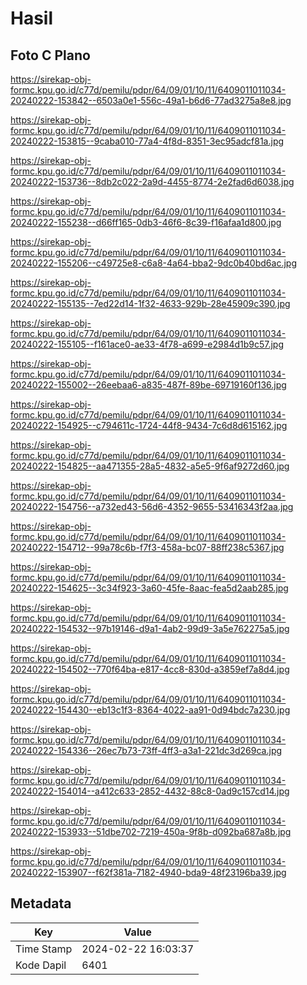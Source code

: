 # Hasil

## Foto C Plano

https://sirekap-obj-formc.kpu.go.id/c77d/pemilu/pdpr/64/09/01/10/11/6409011011034-20240222-153842--6503a0e1-556c-49a1-b6d6-77ad3275a8e8.jpg

https://sirekap-obj-formc.kpu.go.id/c77d/pemilu/pdpr/64/09/01/10/11/6409011011034-20240222-153815--9caba010-77a4-4f8d-8351-3ec95adcf81a.jpg

https://sirekap-obj-formc.kpu.go.id/c77d/pemilu/pdpr/64/09/01/10/11/6409011011034-20240222-153736--8db2c022-2a9d-4455-8774-2e2fad6d6038.jpg

https://sirekap-obj-formc.kpu.go.id/c77d/pemilu/pdpr/64/09/01/10/11/6409011011034-20240222-155238--d66ff165-0db3-46f6-8c39-f16afaa1d800.jpg

https://sirekap-obj-formc.kpu.go.id/c77d/pemilu/pdpr/64/09/01/10/11/6409011011034-20240222-155206--c49725e8-c6a8-4a64-bba2-9dc0b40bd6ac.jpg

https://sirekap-obj-formc.kpu.go.id/c77d/pemilu/pdpr/64/09/01/10/11/6409011011034-20240222-155135--7ed22d14-1f32-4633-929b-28e45909c390.jpg

https://sirekap-obj-formc.kpu.go.id/c77d/pemilu/pdpr/64/09/01/10/11/6409011011034-20240222-155105--f161ace0-ae33-4f78-a699-e2984d1b9c57.jpg

https://sirekap-obj-formc.kpu.go.id/c77d/pemilu/pdpr/64/09/01/10/11/6409011011034-20240222-155002--26eebaa6-a835-487f-89be-69719160f136.jpg

https://sirekap-obj-formc.kpu.go.id/c77d/pemilu/pdpr/64/09/01/10/11/6409011011034-20240222-154925--c794611c-1724-44f8-9434-7c6d8d615162.jpg

https://sirekap-obj-formc.kpu.go.id/c77d/pemilu/pdpr/64/09/01/10/11/6409011011034-20240222-154825--aa471355-28a5-4832-a5e5-9f6af9272d60.jpg

https://sirekap-obj-formc.kpu.go.id/c77d/pemilu/pdpr/64/09/01/10/11/6409011011034-20240222-154756--a732ed43-56d6-4352-9655-53416343f2aa.jpg

https://sirekap-obj-formc.kpu.go.id/c77d/pemilu/pdpr/64/09/01/10/11/6409011011034-20240222-154712--99a78c6b-f7f3-458a-bc07-88ff238c5367.jpg

https://sirekap-obj-formc.kpu.go.id/c77d/pemilu/pdpr/64/09/01/10/11/6409011011034-20240222-154625--3c34f923-3a60-45fe-8aac-fea5d2aab285.jpg

https://sirekap-obj-formc.kpu.go.id/c77d/pemilu/pdpr/64/09/01/10/11/6409011011034-20240222-154532--97b19146-d9a1-4ab2-99d9-3a5e762275a5.jpg

https://sirekap-obj-formc.kpu.go.id/c77d/pemilu/pdpr/64/09/01/10/11/6409011011034-20240222-154502--770f64ba-e817-4cc8-830d-a3859ef7a8d4.jpg

https://sirekap-obj-formc.kpu.go.id/c77d/pemilu/pdpr/64/09/01/10/11/6409011011034-20240222-154430--eb13c1f3-8364-4022-aa91-0d94bdc7a230.jpg

https://sirekap-obj-formc.kpu.go.id/c77d/pemilu/pdpr/64/09/01/10/11/6409011011034-20240222-154336--26ec7b73-73ff-4ff3-a3a1-221dc3d269ca.jpg

https://sirekap-obj-formc.kpu.go.id/c77d/pemilu/pdpr/64/09/01/10/11/6409011011034-20240222-154014--a412c633-2852-4432-88c8-0ad9c157cd14.jpg

https://sirekap-obj-formc.kpu.go.id/c77d/pemilu/pdpr/64/09/01/10/11/6409011011034-20240222-153933--51dbe702-7219-450a-9f8b-d092ba687a8b.jpg

https://sirekap-obj-formc.kpu.go.id/c77d/pemilu/pdpr/64/09/01/10/11/6409011011034-20240222-153907--f62f381a-7182-4940-bda9-48f23196ba39.jpg


## Metadata

| Key        | Value               |
| ---------- | ------------------- |
| Time Stamp | 2024-02-22 16:03:37 |
| Kode Dapil | 6401                |



